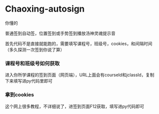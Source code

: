 # Chaoxing-autosign
你懂的

普通签到自动签，位置签到或手势签到播放汤神灵魂提示音

首先代码不是直接就能跑的，需要填写课程号，班级号，cookies，和间隔时间（多久探测一次签到你说了算）

### 课程号和班级号如何获取

进入你所学课程的签到页面（网页端），URL上面会有courseId和jclassId，复制下来填写进py代码里即可

### 拿到cookies

这个网上很多教程，不详细说了，进签到页面F12获取，填写进py代码即可